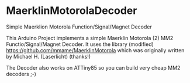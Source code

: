 # MaerklinMotorolaDecoder
Simple Maerklion Motorola Function/Signal/Magnet Decoder

This Arduino Project implements a simple Maerklin Motorola (2) MM2 Functio/Signal/Magnet Decoder. It uses the library (modified) https://github.com/mmame/MaerklinMotorola which was originally written by Michael H. (Laserlicht) (thanks!)

The Decoder also works on ATTiny85 so you can build very cheap MM2 decoders ;-)

